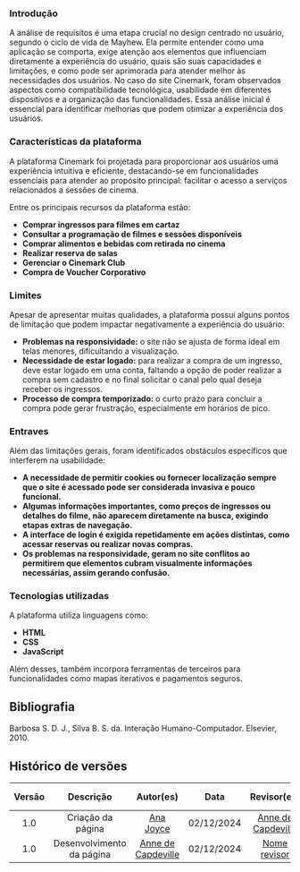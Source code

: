 ### **Introdução**

A análise de requisitos é uma etapa crucial no design centrado no usuário, segundo o ciclo de vida de Mayhew. Ela permite entender como uma aplicação se comporta, exige atenção aos elementos que influenciam diretamente a experiência do usuário, quais são suas capacidades e limitações, e como pode ser aprimorada para atender melhor às necessidades dos usuários. No caso do site Cinemark, foram observados aspectos como compatibilidade tecnológica, usabilidade em diferentes dispositivos e a organização das funcionalidades. Essa análise inicial é essencial para identificar melhorias que podem otimizar a experiência dos usuários.

### **Características da plataforma**

A plataforma Cinemark foi projetada para proporcionar aos usuários uma experiência intuitiva e eficiente, destacando-se em funcionalidades essenciais para atender ao propósito principal: facilitar o acesso a serviços relacionados a sessões de cinema. 

Entre os principais recursos da plataforma estão:

- **Comprar ingressos para filmes em cartaz**
- **Consultar a programação de filmes e sessões disponíveis**
- **Comprar alimentos e bebidas com retirada no cinema**
- **Realizar reserva de salas**
- **Gerenciar o Cinemark Club**
- **Compra de Voucher Corporativo**


### **Limites**

Apesar de apresentar muitas qualidades, a plataforma possui alguns pontos de limitação que podem impactar negativamente a experiência do usuário:

- **Problemas na responsividade:** o site não se ajusta de forma ideal em telas menores, dificultando a visualização.
- **Necessidade de estar logado:** para realizar a compra de um ingresso, deve estar logado em uma conta, faltando a opção de poder realizar a compra sem cadastro e no final solicitar o canal pelo qual deseja receber os ingressos.
- **Processo de compra temporizado:** o curto prazo para concluir a compra pode gerar frustração, especialmente em horários de pico.

### **Entraves**

Além das limitações gerais, foram identificados obstáculos específicos que interferem na usabilidade:

- **A necessidade de permitir cookies ou fornecer localização sempre que o site é acessado pode ser considerada invasiva e pouco funcional.**
- **Algumas informações importantes, como preços de ingressos ou detalhes do filme, não aparecem diretamente na busca, exigindo etapas extras de navegação.**
- **A interface de login é exigida repetidamente em ações distintas, como acessar reservas ou realizar novas compras.**
- **Os problemas na responsividade, geram no site conflitos ao permitirem que elementos cubram visualmente informações necessárias, assim gerando confusão.**

### **Tecnologias utilizadas**

A plataforma utiliza linguagens como:

- **HTML**
- **CSS** 
- **JavaScript**

Além desses, também incorpora ferramentas de terceiros para funcionalidades como mapas iterativos e pagamentos seguros.

## Bibliografia

Barbosa S. D. J., Silva B. S. da. Interação Humano-Computador. Elsevier, 2010. 


## Histórico de versões

| Versão |     Descrição      |                     Autor(es)                     |    Data    |                     Revisor(es)                     | Data de revisão |
| :----: | :----------------: | :-----------------------------------------------: | :--------: | :-------------------------------------------------: | :-------------: |
|  1.0   | Criação da página | [Ana Joyce](https://github.com/anajoyceamorim) | 02/12/2024 | [Anne de Capdeville](https://github.com/nanecapde) |   02/12/2024   |
|  1.0   | Desenvolvimento da página | [Anne de Capdeville](https://github.com/nanecapde) | 02/12/2024 | [Nome revisor](https://github.com/) |   xx/12/2024   |

